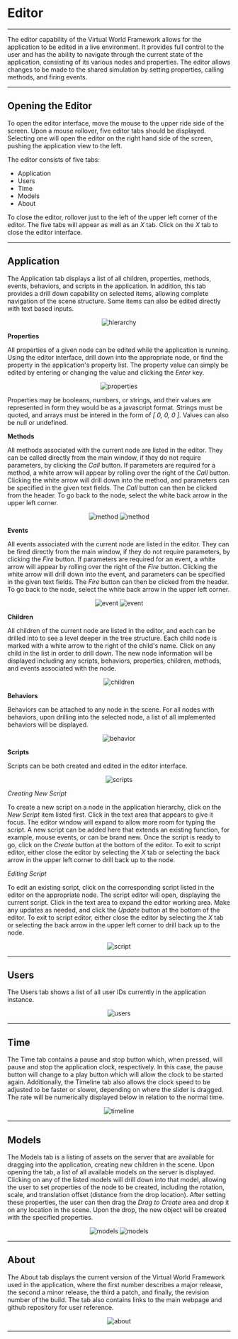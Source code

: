 Editor
===================
-------------------
The editor capability of the Virtual World Framework allows for the application to be edited in a live environment. It provides full control to the user and has the ability to navigate through the current state of the application, consisting of its various nodes and properties. The editor allows changes to be made to the shared simulation by setting properties, calling methods, and firing events. 

-------------------

Opening the Editor
-------------------

To open the editor interface, move the mouse to the upper ride side of the screen. Upon a mouse rollover, five editor tabs should be displayed. Selecting one will open the editor on the right hand side of the screen, pushing the application view to the left.

The editor consists of five tabs:

* Application
* Users
* Time
* Models
* About

To close the editor, rollover just to the left of the upper left corner of the editor. The five tabs will appear as well as an *X* tab. Click on the *X* tab to close the editor interface. 

-------------------

Application
-------------------

The Application tab displays a list of all children, properties, methods, events, behaviors, and scripts in the application. In addition, this tab provides a drill down capability on selected items, allowing complete navigation of the scene structure. Some items can also be edited directly with text based inputs.

<div style='width:100%;text-align:center'><img src='images/editor_hierarchy.png' alt='hierarchy' /></div>

**Properties**

All properties of a given node can be edited while the application is running. Using the editor interface, drill down into the appropriate node, or find the property in the application's property list. The property value can simply be edited by entering or changing the value and clicking the *Enter* key.

<div style='width:100%;text-align:center'><img src='images/editor_properties.png' alt='properties' /></div>

Properties may be booleans, numbers, or strings, and their values are represented in form they would be as a javascript format. Strings must be quoted, and arrays must be intered in the form of *[ 0, 0, 0 ]*. Values can also be null or undefined.

**Methods**

All methods associated with the current node are listed in the editor. They can be called directly from the main window, if they do not require parameters, by clicking the *Call* button. If parameters are required for a method, a white arrow will appear by rolling over the right of the *Call* button. Clicking the white arrow will drill down into the method, and parameters can be specified in the given text fields. The *Call* button can then be clicked from the header. To go back to the node, select the white back arrow in the upper left corner. 

<div style='width:100%;text-align:center'>
<img src='images/editor_method.png' alt='method' />
<img src='images/editor_method_2.png' alt='method' />
</div>

**Events**

All events associated with the current node are listed in the editor. They can be fired directly from the main window, if they do not require parameters, by clicking the *Fire* button.  If parameters are required for an event, a white arrow will appear by rolling over the right of the *Fire* button. Clicking the white arrow will drill down into the event, and parameters can be specified in the given text fields. The *Fire* button can then be clicked from the header. To go back to the node, select the white back arrow in the upper left corner. 

<div style='width:100%;text-align:center'>
<img src='images/editor_event.png' alt='event' />
<img src='images/editor_event_2.png' alt='event' />
</div>

**Children**

All children of the current node are listed in the editor, and each can be drilled into to see a level deeper in the tree structure. Each child node is marked with a white arrow to the right of the child's name. Click on any child in the list in order to drill down. The new node information will be displayed including any scripts, behaviors, properties, children, methods, and events associated with the node. 

<div style='width:100%;text-align:center'><img src='images/editor_children.png' alt='children' /></div>

**Behaviors**

Behaviors can be attached to any node in the scene. For all nodes with behaviors, upon drilling into the selected node, a list of all implemented behaviors will be displayed. 

<div style='width:100%;text-align:center'><img src='images/editor_behavior.png' alt='behavior' /></div>

**Scripts**

Scripts can be both created and edited in the editor interface. 

<div style='width:100%;text-align:center'><img src='images/editor_scripts.png' alt='scripts' /></div>

*Creating New Script*

To create a new script on a node in the application hierarchy, click on the *New Script* item listed first. Click in the text area that appears to give it focus. The editor window will expand to allow more room for typing the script. A new script can be added here that extends an existing function, for example, mouse events, or can be brand new. Once the script is ready to go, click on the *Create* button at the bottom of the editor. To exit to script editor, either close the editor by selecting the *X* tab or selecting the back arrow in the upper left corner to drill back up to the node. 

*Editing Script*

To edit an existing script, click on the corresponding script listed in the editor on the appropriate node. The script editor will open, displaying the current script. Click in the text area to expand the editor working area. Make any updates as needed, and click the *Update* button at the bottom of the editor. To exit to script editor, either close the editor by selecting the *X* tab or selecting the back arrow in the upper left corner to drill back up to the node. 

<div style='width:100%;text-align:center'><img src='images/editor_script.png' alt='script' /></div>

-------------------

Users
-------------------

The Users tab shows a list of all user IDs currently in the application instance.

<div style='width:100%;text-align:center'><img src='images/editor_users.png' alt='users' /></div>

-------------------

Time
-------------------

The Time tab contains a pause and stop button which, when pressed, will pause and stop the application clock, respectively. In this case, the pause button will change to a play button which will allow the clock to be started again. Additionally, the Timeline tab also allows the clock speed to be adjusted to be faster or slower, depending on where the slider is dragged. The rate will be numerically displayed below in relation to the normal time.

<div style='width:100%;text-align:center'><img src='images/editor_timeline.png' alt='timeline' /></div>

-------------------

Models
-------------------

The Models tab is a listing of assets on the server that are available for dragging into the application, creating new children in the scene. Upon opening the tab, a list of all available models on the server is displayed. Clicking on any of the listed models will drill down into that model, allowing the user to set properties of the node to be created, including the rotation, scale, and translation offset (distance from the drop location). After setting these properties, the user can then drag the *Drag to Create* area and drop it on any location in the scene. Upon the drop, the new object will be created with the specified properties. 

<div style='width:100%;text-align:center'>
<img src='images/editor_models.png' alt='models' />
<img src='images/editor_models_2.png' alt='models' />
</div>

-------------------

About
-------------------

The About tab displays the current version of the Virtual World Framework used in the application, where the first number describes a major release, the second a minor release, the third a patch, and finally, the revision number of the build. The tab also contains links to the main webpage and github repository for user reference.

<div style='width:100%;text-align:center'><img src='images/editor_about.png' alt='about' /></div>

-------------------

